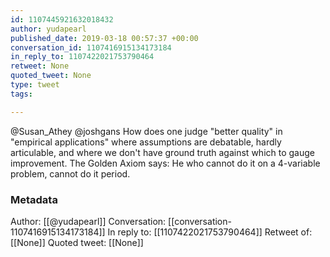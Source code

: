 ```yaml
---
id: 1107445921632018432
author: yudapearl
published_date: 2019-03-18 00:57:37 +00:00
conversation_id: 1107416915134173184
in_reply_to: 1107422021753790464
retweet: None
quoted_tweet: None
type: tweet
tags:

---
```


@Susan_Athey @joshgans How does one judge "better quality" in "empirical applications" where assumptions are debatable,  hardly articulable, and where we don't have ground truth against which to gauge improvement. The Golden Axiom says: He who cannot do it on a 4-variable problem, cannot do it period.

### Metadata

Author: [[@yudapearl]]
Conversation: [[conversation-1107416915134173184]]
In reply to: [[1107422021753790464]]
Retweet of: [[None]]
Quoted tweet: [[None]]
